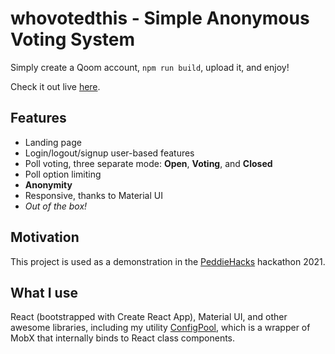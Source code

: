 # whovotedthis - Simple Anonymous Voting System

Simply create a Qoom account, `npm run build`, upload it, and enjoy!

Check it out live [here](https://icyfiremen86.qoom.space/~/build).

## Features

- Landing page
- Login/logout/signup user-based features
- Poll voting, three separate mode: **Open**, **Voting**, and **Closed**
- Poll option limiting
- **Anonymity**
- Responsive, thanks to Material UI
- *Out of the box!*

## Motivation

This project is used as a demonstration in the [PeddieHacks](https://peddiehacks.peddie.org/) hackathon 2021.

## What I use

React (bootstrapped with Create React App), Material UI, and other awesome libraries, including my utility [ConfigPool](src/utils/ConfigPool.tsx), which is a wrapper of MobX that internally binds to React class components.
